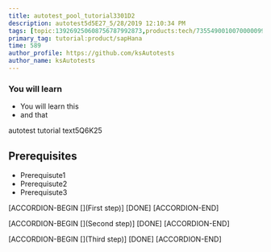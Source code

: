 ```yaml
---
title: autotest_pool_tutorial3301D2
description: autotest5d5E27_5/28/2019 12:10:34 PM
tags: [topic:139269250608756787992873,products:tech/73554900100700000996,tutorial:experience/advanced]
primary_tag: tutorial:product/sapHana
time: 589
author_profile: https://github.com/ksAutotests
author_name: ksAutotests
---
```

### You will learn
- You will learn this
- and that

autotest tutorial text5Q6K25

## Prerequisites
- Prerequisute1
- Prerequisute2
- Prerequisute3

[ACCORDION-BEGIN [](First step)]
[DONE]
[ACCORDION-END]

[ACCORDION-BEGIN [](Second step)]
[DONE]
[ACCORDION-END]

[ACCORDION-BEGIN [](Third step)]
[DONE]
[ACCORDION-END]


